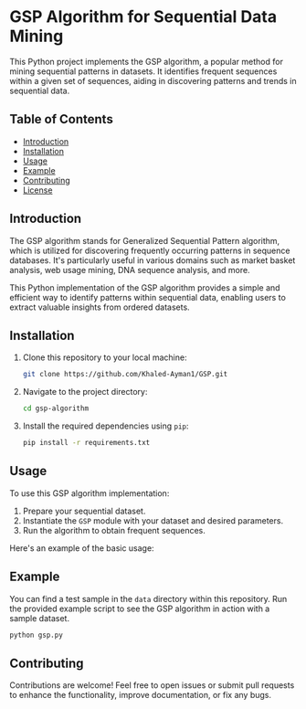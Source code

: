 # GSP Algorithm for Sequential Data Mining

This Python project implements the GSP algorithm, a popular method for mining sequential patterns in datasets. It identifies frequent sequences within a given set of sequences, aiding in discovering patterns and trends in sequential data.

## Table of Contents

- [Introduction](#introduction)
- [Installation](#installation)
- [Usage](#usage)
- [Example](#example)
- [Contributing](#contributing)
- [License](#license)

## Introduction

The GSP algorithm stands for Generalized Sequential Pattern algorithm, which is utilized for discovering frequently occurring patterns in sequence databases. It's particularly useful in various domains such as market basket analysis, web usage mining, DNA sequence analysis, and more.

This Python implementation of the GSP algorithm provides a simple and efficient way to identify patterns within sequential data, enabling users to extract valuable insights from ordered datasets.

## Installation

1. Clone this repository to your local machine:

    ```bash
    git clone https://github.com/Khaled-Ayman1/GSP.git
    ```

2. Navigate to the project directory:

    ```bash
    cd gsp-algorithm
    ```

3. Install the required dependencies using `pip`:

    ```bash
    pip install -r requirements.txt
    ```

## Usage

To use this GSP algorithm implementation:

1. Prepare your sequential dataset.
2. Instantiate the `GSP` module with your dataset and desired parameters.
3. Run the algorithm to obtain frequent sequences.

Here's an example of the basic usage:

## Example

You can find a test sample in the `data` directory within this repository. Run the provided example script to see the GSP algorithm in action with a sample dataset.

```bash
python gsp.py
```

## Contributing

Contributions are welcome! Feel free to open issues or submit pull requests to enhance the functionality, improve documentation, or fix any bugs.
